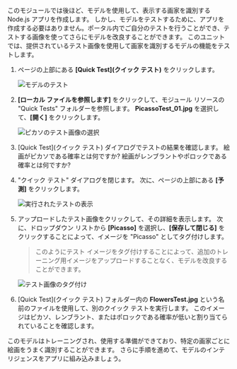 このモジュールでは後ほど、モデルを使用して、表示する画家を識別する Node.js アプリを作成します。 しかし、モデルをテストするために、アプリを作成する必要はありません。ポータル内でご自分のテストを行うことができ、テストする画像を使ってさらにモデルを改良することができます。 このユニットでは、提供されているテスト画像を使用して画家を識別するモデルの機能をテストします。

1. ページの上部にある **[Quick Test]\(クイック テスト\)** をクリックします。

    ![モデルのテスト](../media-draft/4-portal-click-quick-test.png)

1. **[ローカル ファイルを参照します]** をクリックして、モジュール リソースの "Quick Tests" フォルダーを参照します。 **PicassoTest_01.jpg** を選択して、**[開く]** をクリックします。

    ![ピカソのテスト画像の選択](../media-draft/4-portal-select-test-01.png)

1. [Quick Test]\(クイック テスト\) ダイアログでテストの結果を確認します。 絵画がピカソである確率とは何ですか? 絵画がレンブラントやポロックである確率とは何ですか? 

1. "クイック テスト" ダイアログを閉じます。 次に、ページの上部にある **[予測]** をクリックします。

    ![実行されたテストの表示](../media-draft/4-portal-select-predictions.png)

1. アップロードしたテスト画像をクリックして、その詳細を表示します。 次に、ドロップダウン リストから **[Picasso]** を選択し、**[保存して閉じる]** をクリックすることによって、イメージを "Picasso" としてタグ付けします。

    > このようにテスト イメージをタグ付けすることによって、追加のトレーニング用イメージをアップロードすることなく、モデルを改良することができます。
 
    ![テスト画像のタグ付け](../media-draft/4-tag-test-image.png)

1. [Quick Test]\(クイック テスト\) フォルダー内の **FlowersTest.jpg** という名前のファイルを使用して、別のクイック テストを実行します。 このイメージはピカソ、レンブラント、またはポロックである確率が低いと割り当てられていることを確認します。

このモデルはトレーニングされ、使用する準備ができており、特定の画家ごとに絵画をうまく識別することができます。 さらに手順を進めて、モデルのインテリジェンスをアプリに組み込みましょう。